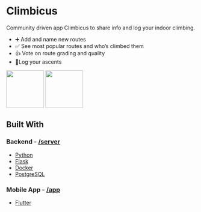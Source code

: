 # Climbicus

Community driven app Climbicus to share info and log your indoor climbing. 

- ➕ Add and name new routes
- ✅ See most popular routes and who’s climbed them
- 👍 Vote on route grading and quality
- 🧗Log your ascents

<p float="left">
  <img src="https://github.com/thunderstruck/climbicus/blob/master/assets/googleplay/screenshot1.jpg" width="100" />
  <img src="https://github.com/thunderstruck/climbicus/blob/master/assets/googleplay/screenshot2.jpg" width="100" />
</p>

## Built With
### Backend - [/server](https://github.com/thunderstruck/climbicus/tree/master/server/)
* [Python](https://www.python.org/)
* [Flask](https://flask.palletsprojects.com/)
* [Docker](https://www.docker.com/)
* [PostgreSQL](https://www.postgresql.org/)

### Mobile App - [/app](https://github.com/thunderstruck/climbicus/tree/master/app/climbicus)
* [Flutter](https://flutter.dev/)
